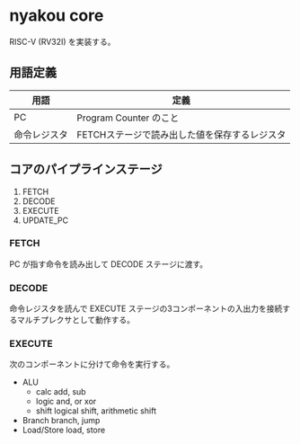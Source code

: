 # nyakou core

RISC-V (RV32I) を実装する。

## 用語定義

| 用語     | 定義                        |
| ------ | ------------------------- |
| PC     | Program Counter のこと       |
| 命令レジスタ | FETCHステージで読み出した値を保存するレジスタ |

## コアのパイプラインステージ

1. FETCH
1. DECODE
1. EXECUTE
1. UPDATE_PC

### FETCH

PC が指す命令を読み出して DECODE ステージに渡す。

### DECODE

命令レジスタを読んで EXECUTE ステージの3コンポーネントの入出力を接続するマルチプレクサとして動作する。

### EXECUTE

次のコンポーネントに分けて命令を実行する。

- ALU
  - calc
    add, sub
  - logic
    and, or xor
  - shift
    logical shift, arithmetic shift
- Branch
  branch, jump
- Load/Store
  load, store
